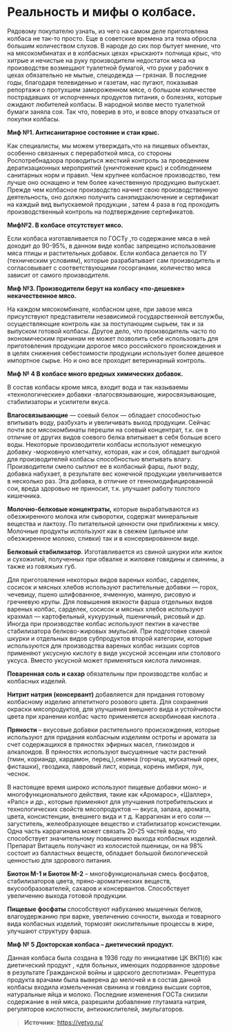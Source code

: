 # Реальность и мифы о колбасе.

Рядовому покупателю узнать, из чего на самом деле приготовлена колбаса не так-то просто. Еще в советские времена эта тема обросла большим количеством слухов. В народе до сих пор бытует мнение, что на мясокомбинатах и в колбасных цехах «рыскают» полчища крыс, что хитрые и нечистые на руку производители недостаток мяса на производстве возмещают туалетной бумагой, что руки у рабочих в цехах обязательно не мытые, спецодежда — грязная. В последние годы, благодаря телевиденью и газетам, нас пугают, показывая репортажи о протухшем замороженном мясе, о большом количестве пострадавших от испорченных продуктов питания, о болезнях, которые ожидают любителей колбасы. В народной молве место туалетной бумаги заняла соя. Так что, поверив в это, и вовсе впору отказаться от покупки колбасы.

**Миф №1. Антисанитарное состояние и стаи крыс.**

Как специалисты, мы можем утверждать,что на пищевых объектах, особенно связанных с переработкой мяса, со стороны Роспотребнадзора проводиться жесткий контроль за проведением дератизационных мероприятий (уничтожение крыс) и соблюдением санитарных норм и правил. Чем крупнее колбасное производство, тем лучше оно оснащено и тем более качественную продукцию выпускает. Прежде чем колбасное производство начнет свою производственную деятельность, оно должно получить санэпидзаключение и сертификат на каждый вид выпускаемой продукции , затем 4 раза в год проходить производственный контроль на подтверждение сертификатов.

**Миф№2. В колбасе отсутствует мясо.**

Если колбаса изготавливается по ГОСТу ,то содержание мяса в ней доходит до 90-95%, в данном виде колбас запрещено использование мяса птицы и растительных добавок. Если колбаса делается по ТУ (техническим условиям), которые разрабатывает сам производитель и согласовывает с соответствующими госорганами, количество мяса зависит от самого производителя.

**Миф №3. Производители берут на колбасу «по-дешевке» некачественное мясо.**

На каждом мясокомбинате, колбасном цехе, при завозе мяса присутствуют представители независимой государственной ветслужбы, осуществляющие контроль как за поступающим сырьем, так и за выпуском готовой колбасы. Другое дело, что производитель часто по экономическим причинам не может позволить себе использовать для приготовления продукции дорогое мясо российского происхождения и в целях снижения себестоимости продукции использует более дешевое импортное сырье. Но и оно все проходит ветеринарный контроль.

**Миф № 4 В колбасе много вредных химических добавок.**

В состав колбасы кроме мяса, входит вода и так называемы «технологические» добавки -влагосвязывающие, жиросвязывающие, стабилизаторы и усилители вкуса.

**Влагосвязывающие** — соевый белок — обладает способностью впитывать воду, разбухать и увеличивать выход продукции. Сейчас почти все мясокомбинаты перешли на соевый концентрат, т.к. он в отличие от других видов соевого белка впитывает в себя больше всего воды. Некоторые производители колбасы используют немецкую добавку -морковную клетчатку, которая, как и соя, обладает выгодной для производителей колбасы способностью впитывать влагу. Производители смело сыплют ее в колбасный фарш, льют воду, добавка набухает, в результате вес конечной продукции увеличивается в несколько раз. Эта добавка, в отличие от генномодифицированной сои, вреда здоровью не приносит, т.к. улучшает работу толстого кишечника.

**Молочно-белковые концентраты,** которые вырабатываются из обезжиренного молока или сыворотки, содержат минеральные вещества и лактозу. По питательной ценности они приближены к мясу. Молочные продукты используют как в свежем (цельное или обезжиренное молоко, сливки) так и в консервированном виде.

**Белковый стабилизатор**. Изготавливается из свиной шкурки или жилок и сухожилий, полученных при обвалке и жиловке говядины и свинины, а также из говяжьих губ.

Для приготовления некоторых видов вареных колбас, сарделек, сосисок и мясных хлебов используют растительные добавки — горох, чечевицу, пшено шлифованное, ячменную, манную, рисовую и гречневую крупы. Для повышения вязкости фарша отдельных видов вареных колбас, сарделек, сосисок и мясных хлебов используют крахмал — картофельный, кукурузный, пшеничный, рисовый и др. Иногда при производстве колбас используют пектин в качестве стабилизатора белково-жировых эмульсий. При подготовке свиной шкурки и отдельных видов субпродуктов второй категории, которые используются для производства вареных колбас низших сортов применяют уксусную кислоту в виде уксусной эссенции или столового уксуса. Вместо уксусной может применяться кислота лимонная.

**Поваренная соль и сахар** обязательны при производстве колбас и колбасных изделий.

**Нитрит натрия (консервант)** добавляется для придания готовому колбасному изделию аппетитного розового цвета. Для сохранения окраски мясопродуктов, для улучшения внешнего вида и устойчивости цвета при хранении колбас часто применяется аскорбиновая кислота .

**Пряности** – вкусовые добавки растительного происхождения, которые используют для придания колбасным изделиям остроты и аромата за счет содержащихся в пряностях эфирных масел, гликозидов и алкалоидов. В пряностях используют высушенные части растений (тмин, кориандр, кардамон, перец,),семена (горчица, мускатный орех, фисташки), гвоздика, лавровый лист, корица, корень имбиря, лук, чеснок.

В настоящее время широко используют пищевые добавки моно- и многофункционального действия, такие как «Аромарос», «Шаллер», «Рапс» и др., которые применяют для улучшения потребительских и технологических свойств мясопродуктов — вкуса, запаха, аромата, цвета, консистенции, внешнего вида и т д. Каррагинан и его соли — загуститель, желеобразующее вещество и стабилизатор консистенции. Одна часть каррагинана может связать 20-25 частей воды, что способствует значительному повышению выхода колбасных изделий. Препарат Витацель получают из колосистой пшеницы, он на 98% состоит из балластных веществ, обладает большой биологической ценностью для здорового питания.

**Биотон М-1 и Биотон М-2** – многофункциональная смесь фосфатов, стабилизаторов цвета, пряно-ароматических веществ, вкусообразователей, сахаров и консервантов. Способствует увеличению выхода готовой продукции.

**Пищевые фосфаты** способствуют набуханию мышечных белков, влагоудержанию при варке, увеличению сочности, выхода и товарного вида колбасных изделий, тормозят окислительные процессы в жире, улучшают структуру фарша.

**Миф № 5 Докторская колбаса – диетический продукт.**

Данная колбаса была создана в 1936 году по инициативе ЦК ВКП(б) как диетический продукт , «для больных, имеющих подорванное здоровье в результате Гражданской войны и царского деспотизма». Рецептура продукта врачами была выверена до мелочей и в состав данной колбасы входила измельченная свинина и говядина высших сортов, натуральные яйца и молоко. Последние изменения ГОСТа снизили содержание в ней мяса, разрешили добавление глутамата натрия, регуляторов кислотности, антиокислителей, эмульгаторов.

> **Источник**: https://vetvo.ru/
